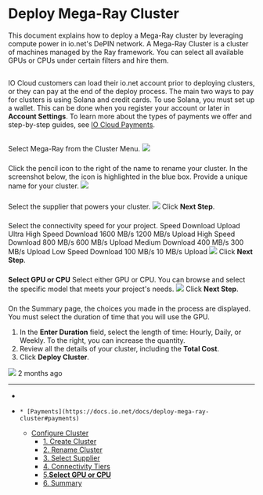 # Deploy Mega-Ray Cluster
This document explains how to deploy a Mega-Ray cluster by leveraging compute power in io.net's DePIN network.
A Mega-Ray Cluster is a cluster of machines managed by the Ray framework. You can select all available GPUs or CPUs under certain filters and hire them.
## [](https://docs.io.net/docs/deploy-mega-ray-cluster#payments)
IO Cloud customers can load their io.net account prior to deploying clusters, or they can pay at the end of the deploy process. The main two ways to pay for clusters is using Solana and credit cards. To use Solana, you must set up a wallet. This can be done when you register your account or later in **Account Settings**. 
To learn more about the types of payments we offer and step-by-step guides, see [IO Cloud Payments](https://docs.io.net/docs/io-cloud-payments).
## [](https://docs.io.net/docs/deploy-mega-ray-cluster#configure-cluster)
### [](https://docs.io.net/docs/deploy-mega-ray-cluster#1-create-cluster)
Select Mega-Ray from the Cluster Menu. 
![](https://files.readme.io/94cb6cf6010a103860688a38d798aa743ad0e720134797f4f2c6324d5c91fa08-MegaRay1.jpg)
### [](https://docs.io.net/docs/deploy-mega-ray-cluster#2-rename-cluster)
Click the pencil icon to the right of the name to rename your cluster. In the screenshot below, the icon is highlighted in the blue box. Provide a unique name for your cluster.
![](https://files.readme.io/c9419b5-eb660e1-rename.png)
### [](https://docs.io.net/docs/deploy-mega-ray-cluster#3-select-supplier)
Select the supplier that powers your cluster. 
![](https://files.readme.io/a86af8f-megaray_supp.png)
Click **Next Step**.
### [](https://docs.io.net/docs/deploy-mega-ray-cluster#4-connectivity-tiers)
Select the connectivity speed for your project. 
Speed 
Download 
Upload 
Ultra High Speed 
Download 1600 MB/s
1200 MB/s Upload 
High Speed 
Download 800 MB/s 
600 MB/s Upload 
Medium 
Download 400 MB/s 
300 MB/s Upload 
Low Speed 
Download 100 MB/s 
10 MB/s Upload 
![](https://files.readme.io/1dd30b4-2991dc1-connect_ray.png)
Click **Next Step**.
### 
**Select GPU or CPU**
[](https://docs.io.net/docs/deploy-mega-ray-cluster#5select-gpu-or-cpu)
Select either GPU or CPU. You can browse and select the specific model that meets your project's needs.
![](https://files.readme.io/ea59667-mega_select_cluster_proc.png)
Click **Next Step**.
### [](https://docs.io.net/docs/deploy-mega-ray-cluster#6-summary)
On the Summary page, the choices you made in the process are displayed. You must select the duration of time that you will use the GPU. 
  1. In the **Enter Duration** field, select the length of time: Hourly, Daily, or Weekly. To the right, you can increase the quantity. 
  2. Review all the details of your cluster, including the **Total Cost**.
  3. Click **Deploy Cluster**.

![](https://files.readme.io/d1ea249-fees2.png)
2 months ago
* * *
  * [](https://docs.io.net/docs/deploy-mega-ray-cluster)
  *     * [Payments](https://docs.io.net/docs/deploy-mega-ray-cluster#payments)
    * [Configure Cluster](https://docs.io.net/docs/deploy-mega-ray-cluster#configure-cluster)
      * [1. Create Cluster](https://docs.io.net/docs/deploy-mega-ray-cluster#1-create-cluster)
      * [2. Rename Cluster](https://docs.io.net/docs/deploy-mega-ray-cluster#2-rename-cluster)
      * [3. Select Supplier](https://docs.io.net/docs/deploy-mega-ray-cluster#3-select-supplier)
      * [4. Connectivity Tiers](https://docs.io.net/docs/deploy-mega-ray-cluster#4-connectivity-tiers)
      * [5.**Select GPU or CPU**](https://docs.io.net/docs/deploy-mega-ray-cluster#5select-gpu-or-cpu)
      * [6. Summary](https://docs.io.net/docs/deploy-mega-ray-cluster#6-summary)


